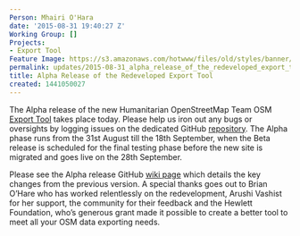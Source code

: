 ```yaml
---
Person: Mhairi O'Hara
date: '2015-08-31 19:40:27 Z'
Working Group: []
Projects:
- Export Tool
Feature Image: https://s3.amazonaws.com/hotwww/files/old/styles/banner/public/export_tool.png
permalink: updates/2015-08-31_alpha_release_of_the_redeveloped_export_tool_
title: Alpha Release of the Redeveloped Export Tool
created: 1441050027
---
```

<p><span class="s1">The Alpha release of the new Humanitarian OpenStreetMap Team OSM <a href="http://hot.geoweb.io/en/jobs/create/">Export Tool</a> takes place today. Please help us iron out any bugs or oversights by logging issues on the dedicated GitHub <a href="The%20Alpha%20release%20of%20the%20redevelopment%20of%20the%20Humanitarian%20OpenStreetMap%20Team%20OSM%20Export%20Tool%20takes%20place%20today.%20Please%20help%20us%20iron%20out%20any%20bugs%20or%20oversights%20by%20logging%20issues%20on%20the%20dedicated%20GitHub%20repository.%20The%20Alpha%20phase%20runs%20from%20the%2031st%20August%20till%20the%2018th%20September,%20when%20the%20Beta%20release%20is%20scheduled%20for%20the%20final%20testing%20phase%20before%20the%20new%20site%20is%20migrated%20and%20goes%20live%20on%20the%2028th%20September.%20Please%20see%20the%20Alpha%20release%20GitHub%20wiki%20page%20(https://github.com/hotosm/osm-export-tool2/wiki/Alpha-Release%20%20which%20details%20the%20key%20changes%20from%20the%20previous%20version.%20A%20special%20thanks%20goes%20out%20to%20our%20amazing%20developer%20Brian%20O’Hare%20who%20has%20worked%20relentlessly%20on%20the%20redevelopment,%20Arushi%20Vashist%20for%20supporting%20the%20work,%20the%20community%20for%20their%20feedback%20and%20the%20Hewlett%20Foundation,%20who’s%20generous%20grant%20made%20it%20possible%20to%20create%20a%20better%20tool%20to%20meet%20all%20your%20OSM%20data%20exporting%20needs.">repository</a>. The Alpha phase runs from the 31st August till the 18th September, when the Beta release is scheduled for the final testing phase before the new site is migrated and goes live on the 28th September.</span></p><p><!--break--></p><p><span class="s1">Please see the Alpha release GitHub <a href="https://github.com/hotosm/osm-export-tool2/wiki/Alpha-Release%20">wiki page</a> which details the key changes from the previous version. A special thanks goes out to Brian O’Hare who has worked relentlessly on the redevelopment, Arushi Vashist for her support, the community for their feedback and the Hewlett Foundation, who’s generous grant made it possible to create a better tool to meet all your OSM data exporting needs.</span></p>
